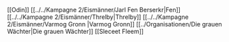 [[Odin]]
[[../../Kampagne 2/Eismänner/Jarl Fen Berserkr|Fen]]
[[../../Kampagne 2/Eismänner/Threlby|Threlby]]
[[../../Kampagne 2/Eismänner/Varmog Gronn |Varmog Gronn]]
[[../Organisationen/Die grauen Wächter|Die grauen Wächter]]
[[Sleceet Fleem]]

